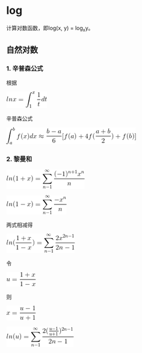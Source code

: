 # log

计算对数函数，即log(x, y) = log<sub>x</sub>y。

## 自然对数

### 1. 辛普森公式

根据

![lnx = \int_{1}^{x}\frac{1}{t}dt](1.gif)

辛普森公式

![\int_{a}^{b}f(x)dx \approx \frac{b-a}{6}[f(a) + 4f(\frac{a+b}{2}) + f(b)]](2.gif)

### 2. 黎曼和

![ln(1+x) = \sum_{n-1}^{\infty}\frac{(-1)^{n+1}x^n}{n}](4.gif)

![ln(1-x) = \sum_{n-1}^{\infty}\frac{-x^n}{n}](5.gif)

两式相减得

![ln(\frac{1+x}{1-x}) = \sum_{n-1}^{\infty}\frac{2x^{2n-1}}{2n-1}](6.gif)

令

![u = \frac{1+x}{1-x}](3.gif)

则

![x = \frac{u-1}{u+1}](7.gif)

![ln(u) = \sum_{n-1}^{\infty}\frac{2(\frac{u-1}{u+1})^{2n-1}}{2n-1}](8.gif)
